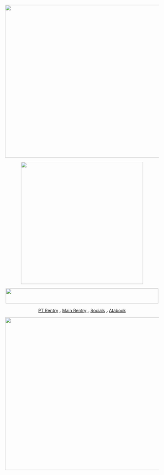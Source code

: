 <p align="center">
<img src="https://64.media.tumblr.com/5e482c3006db218065d402e1d52b057a/2a6ba979c585bbd6-d3/s400x600/287b95e355f44c8141822a07d304ad5445f17133.pnj" width="600" align="center" class="fr-fir fr-dii" height="500"></div>
</p>
<p align="center">
<img src="https://i.pinimg.com/736x/26/de/70/26de70cbea18d8d889d319eb62ac503f.jpg" width="400" align="center" class="fr-fir fr-dii" height="400"></div>
</p>
<p align="center">
<img src="https://64.media.tumblr.com/a5d1d45c78d6f6f65f685b2980106e2e/9b360b95216ccc4d-31/s250x400/8dab26584fdf6411f64526e754c12947989cdf0b.pnj" width="500" align="center" class="fr-fir fr-dii" height="50"></div>
</p>
  <div>
    <p align="center">
<a href="https://rentry.co/douublefedora">PT Rentry</a> ◞ <a href="https://rentry.co/gaviin">Main Rentry</a> ◞ <a href="https://rentry.co/-mybloodmysoul">Socials</a> ◞ <a href="https://gavin.atabook.org/">Atabook</a>
    </p>
<p align="center">
<img src="https://64.media.tumblr.com/1a6f2f2f7464cab6959e5ca8a1220c85/2a6ba979c585bbd6-35/s400x600/3a9472bc8dca1022a8aaa667adfaf45674ad5d81.pnj" width="600" align="center" class="fr-fir fr-dii" height="500"></div>
